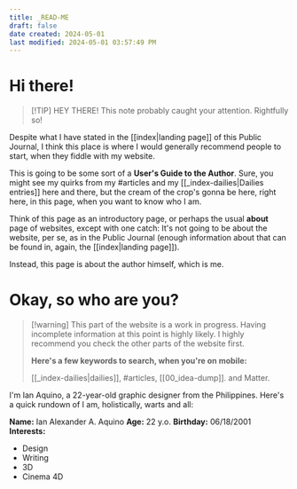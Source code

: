 ```yaml
---
title: _READ-ME
draft: false
date created: 2024-05-01
last modified: 2024-05-01 03:57:49 PM
---
```


# Hi there!

>[!TIP] HEY THERE!
>This note probably caught your attention. Rightfully so!

Despite what I have stated in the [[index|landing page]] of this Public Journal, I think this place is where I would generally recommend people to start, when they fiddle with my website.

This is going to be some sort of a **User's Guide to the Author**. Sure, you might see my quirks from my #articles and my [[_index-dailies|Dailies entries]] here and there, but the cream of the crop's gonna be here, right here, in this page, when you want to know who I am.

Think of this page as an introductory page, or perhaps the usual **about** page of websites, except with one catch: It's not going to be about the website, per se, as in the Public Journal (enough information about that can be found in, again, the [[index|landing page]]). 

Instead, this page is about the author himself, which is me.

# Okay, so who are you?


> [!warning] This part of the website is a work in progress. 
> Having incomplete information at this point is highly likely. I highly recommend you check the other parts of the website first.
> 
> **Here's a few keywords to search, when you're on mobile:**
> 
> [[_index-dailies|dailies]], #articles, [[00_idea-dump]]. and Matter.


I'm Ian Aquino, a 22-year-old graphic designer from the Philippines. Here's a quick rundown of I am, holistically, warts and all:

**Name:** Ian Alexander A. Aquino
**Age:** 22 y.o.
**Birthday:** 06/18/2001
**Interests:**
- Design
- Writing
- 3D
- Cinema 4D
